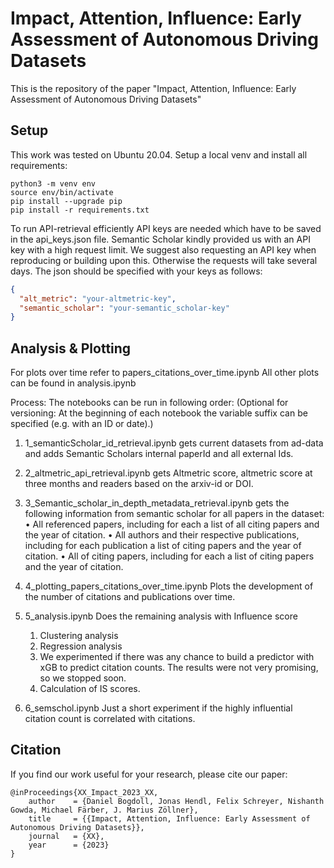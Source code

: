 # Impact, Attention, Influence: Early Assessment of Autonomous Driving Datasets

This is the repository of the paper "Impact, Attention, Influence: Early Assessment of Autonomous Driving Datasets"

## Setup
This work was tested on Ubuntu 20.04. Setup a local venv and install all requirements:
```
python3 -m venv env
source env/bin/activate
pip install --upgrade pip
pip install -r requirements.txt
```

To run API-retrieval efficiently API keys are needed which have to be saved in the api_keys.json file.
Semantic Scholar kindly provided us with an API key with a high request limit. We suggest also requesting an API key when reproducing or building upon this.
Otherwise the requests will take several days.
The json should be specified with your keys as follows:
```json
{
  "alt_metric": "your-altmetric-key",
  "semantic_scholar": "your-semantic_scholar-key"
}
```


## Analysis & Plotting

For plots over time refer to papers_citations_over_time.ipynb
All other plots can be found in analysis.ipynb

Process:
The notebooks can be run in following order:
(Optional for versioning: At the beginning of each notebook the variable suffix can be specified (e.g. with an ID or date).)
1. 1_semanticScholar_id_retrieval.ipynb gets current datasets from ad-data and adds Semantic Scholars internal paperId
and all external Ids.
2. 2_altmetric_api_retrieval.ipynb gets Altmetric score, altmetric score at three months and readers based on the arxiv-id or DOI.
3. 3_Semantic_scholar_in_depth_metadata_retrieval.ipynb gets the following information from semantic scholar for all papers in the dataset:
• All referenced papers, including for each a list of all
citing papers and the year of citation.
• All authors and their respective publications, including
for each publication a list of citing papers and the year
of citation.
• All of citing papers, including for each a list of citing
papers and the year of citation.

4. 4_plotting_papers_citations_over_time.ipynb Plots the development of the number of citations and publications over time.
5. 5_analysis.ipynb Does the remaining analysis with Influence score
   1. Clustering analysis
   2. Regression analysis
   3. We experimented if there was any chance to build a predictor with xGB to predict citation counts. The results were not very promising, so we stopped soon.
   4. Calculation of IS scores.
6. 6_semschol.ipynb Just a short experiment if the highly influential citation count is correlated with citations.





## Citation
If you find our work useful for your research, please cite our paper:
```
@inProceedings{XX_Impact_2023_XX,
    author    = {Daniel Bogdoll, Jonas Hendl, Felix Schreyer, Nishanth Gowda, Michael Färber, J. Marius Zöllner},
    title     = {{Impact, Attention, Influence: Early Assessment of Autonomous Driving Datasets}},
    journal   = {XX},
    year      = {2023}
}
```
